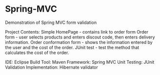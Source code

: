 # Spring-MVC 
Demonstration of Spring MVC form validation


Project Contents:
Simple HomePage - contains link to order form
Order form  - user selects products and enters discout code, then enters delivery information. 
Order conformation form - shows the information entered by the user and the cost of the order.
JUnit test - test the method that calculates the cost of the order.

IDE: Eclipse
Build Tool: Maven
Framework: Spring MVC
Unit Testing: JUnit
Validation Implementation: Hibernate validator